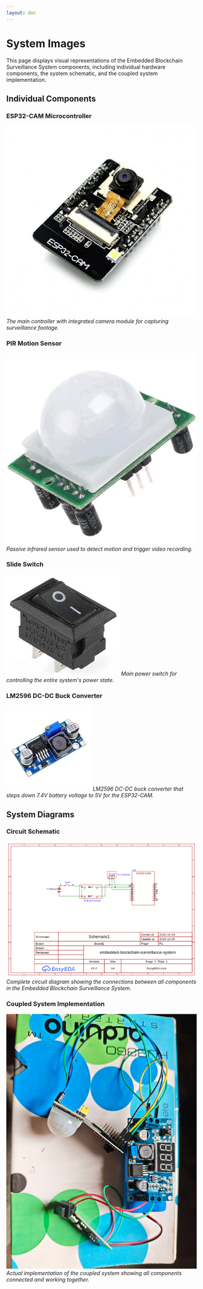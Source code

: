 ```yaml
---
layout: doc
---
```


# System Images

This page displays visual representations of the Embedded Blockchain Surveillance System components, including individual hardware components, the system schematic, and the coupled system implementation.

## Individual Components

### ESP32-CAM Microcontroller
![ESP32-CAM](../images/esp32-cam.jpg)
*The main controller with integrated camera module for capturing surveillance footage.*

### PIR Motion Sensor
![PIR Motion Sensor](../images/pir-motion-sensor.jpg)
*Passive infrared sensor used to detect motion and trigger video recording.*

### Slide Switch
![Slide Switch](../images/switch.jpg)
*Main power switch for controlling the entire system's power state.*

### LM2596 DC-DC Buck Converter
![LM2596 DC-DC Buck Converter](../images/lm2596_dc-dc_buck_converter.jpeg)
*LM2596 DC-DC buck converter that steps down 7.4V battery voltage to 5V for the ESP32-CAM.*

## System Diagrams

### Circuit Schematic
![Circuit Schematic](../images/schematic.png)
*Complete circuit diagram showing the connections between all components in the Embedded Blockchain Surveillance System.*

### Coupled System Implementation
![Coupled System](../images/coupled-system.jpg)
*Actual implementation of the coupled system showing all components connected and working together.*